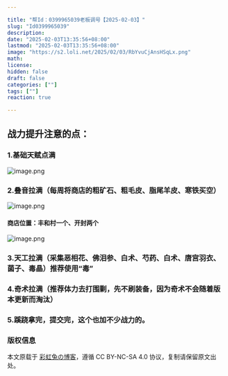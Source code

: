 ```yaml
---

title: "帮Id：0399965039老板调号【2025-02-03】"
slug: "Id0399965039"
description: 
date: "2025-02-03T13:35:56+08:00"
lastmod: "2025-02-03T13:35:56+08:00"
image: "https://s2.loli.net/2025/02/03/RbYvuCjAnsHSqLx.png"
math: 
license: 
hidden: false
draft: false 
categories: [""]
tags: [""]
reaction: true

---
```


## 战力提升注意的点：

### 1.基础天赋点满
![image.png](https://s2.loli.net/2025/02/03/BzSinyW8a4YDZGJ.png)

### 2.叠音拉满（每周将商店的粗矿石、粗毛皮、脂尾羊皮、寒铁买空）
![image.png](https://s2.loli.net/2025/02/03/jYtlgLmzD8JVvMN.png)

#### 商店位置：丰和村一个、开封两个

![image.png](https://s2.loli.net/2025/02/03/oK8Fyh7EJrgzV2b.png)

### 3.天工拉满（采集恶相花、佛泪参、白术、芍药、白术、唐宫羽衣、菌子、毒晶）推荐使用“毒”

### 4.奇术拉满（推荐体力去打围剿，先不刷装备，因为奇术不会随着版本更新而淘汰）

### 5.蹊跷拿完，提交完，这个也加不少战力的。


### 版权信息

本文原载于 [彩虹兔の博客](https://cai-hong-tu-blog.pages.dev/)，遵循 CC BY-NC-SA 4.0 协议，复制请保留原文出处。
